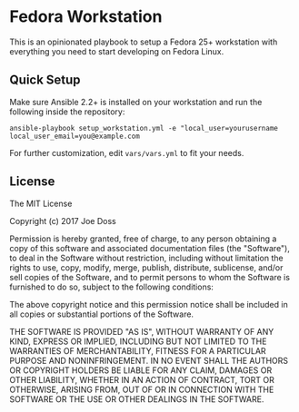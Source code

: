# Fedora Workstation

This is an opinionated playbook to setup a Fedora 25+ workstation with everything you need to start developing on Fedora Linux.

## Quick Setup

Make sure Ansible 2.2+ is installed on your workstation and run the following inside the repository:

`ansible-playbook setup_workstation.yml -e "local_user=yourusername local_user_email=you@example.com`

For further customization, edit `vars/vars.yml` to fit your needs.

## License

The MIT License

Copyright (c) 2017 Joe Doss

Permission is hereby granted, free of charge, to any person obtaining a copy
of this software and associated documentation files (the "Software"), to deal
in the Software without restriction, including without limitation the rights
to use, copy, modify, merge, publish, distribute, sublicense, and/or sell
copies of the Software, and to permit persons to whom the Software is
furnished to do so, subject to the following conditions:

The above copyright notice and this permission notice shall be included in
all copies or substantial portions of the Software.

THE SOFTWARE IS PROVIDED "AS IS", WITHOUT WARRANTY OF ANY KIND, EXPRESS OR
IMPLIED, INCLUDING BUT NOT LIMITED TO THE WARRANTIES OF MERCHANTABILITY,
FITNESS FOR A PARTICULAR PURPOSE AND NONINFRINGEMENT. IN NO EVENT SHALL THE
AUTHORS OR COPYRIGHT HOLDERS BE LIABLE FOR ANY CLAIM, DAMAGES OR OTHER
LIABILITY, WHETHER IN AN ACTION OF CONTRACT, TORT OR OTHERWISE, ARISING FROM,
OUT OF OR IN CONNECTION WITH THE SOFTWARE OR THE USE OR OTHER DEALINGS IN
THE SOFTWARE.
